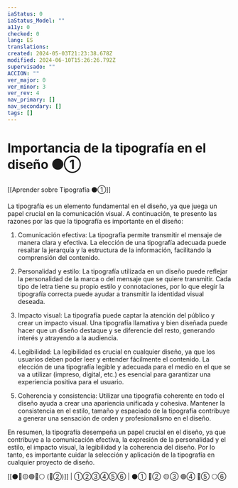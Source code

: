```yaml
---
iaStatus: 0
iaStatus_Model: ""
a11y: 0
checked: 0
lang: ES
translations: 
created: 2024-05-03T21:23:38.678Z
modified: 2024-06-10T15:26:26.792Z
supervisado: ""
ACCION: ""
ver_major: 0
ver_minor: 3
ver_rev: 4
nav_primary: []
nav_secondary: []
tags: []
---
```

# Importancia de la tipografía en el diseño ⚫①

[[Aprender sobre Tipografía ⚫①]]

La tipografía es un elemento fundamental en el diseño, ya que juega un papel crucial en la comunicación visual. A continuación, te presento las razones por las que la tipografía es importante en el diseño:

1. Comunicación efectiva: La tipografía permite transmitir el mensaje de manera clara y efectiva. La elección de una tipografía adecuada puede resaltar la jerarquía y la estructura de la información, facilitando la comprensión del contenido.

2. Personalidad y estilo: La tipografía utilizada en un diseño puede reflejar la personalidad de la marca o del mensaje que se quiere transmitir. Cada tipo de letra tiene su propio estilo y connotaciones, por lo que elegir la tipografía correcta puede ayudar a transmitir la identidad visual deseada.

3. Impacto visual: La tipografía puede captar la atención del público y crear un impacto visual. Una tipografía llamativa y bien diseñada puede hacer que un diseño destaque y se diferencie del resto, generando interés y atrayendo a la audiencia.

4. Legibilidad: La legibilidad es crucial en cualquier diseño, ya que los usuarios deben poder leer y entender fácilmente el contenido. La elección de una tipografía legible y adecuada para el medio en el que se va a utilizar (impreso, digital, etc.) es esencial para garantizar una experiencia positiva para el usuario.

5. Coherencia y consistencia: Utilizar una tipografía coherente en todo el diseño ayuda a crear una apariencia unificada y cohesiva. Mantener la consistencia en el estilo, tamaño y espaciado de la tipografía contribuye a generar una sensación de orden y profesionalismo en el diseño.

En resumen, la tipografía desempeña un papel crucial en el diseño, ya que contribuye a la comunicación efectiva, la expresión de la personalidad y el estilo, el impacto visual, la legibilidad y la coherencia del diseño. Por lo tanto, es importante cuidar la selección y aplicación de la tipografía en cualquier proyecto de diseño.

[[⚫🔴🟡🟢🔵⚪ (🔴②)]] | ①②③④⑤⑥ | ⚫① 🔴②  🟡 ③ 🟢④ 🔵⑤ ⚪⑥ 